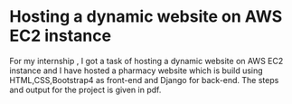 # Hosting a dynamic website on AWS EC2 instance
For my internship , I got a task of hosting a dynamic website on AWS EC2 instance and I have hosted a pharmacy website which is build using HTML,CSS,Bootstrap4 as front-end and Django for back-end. The steps and output for the project is given in pdf.

